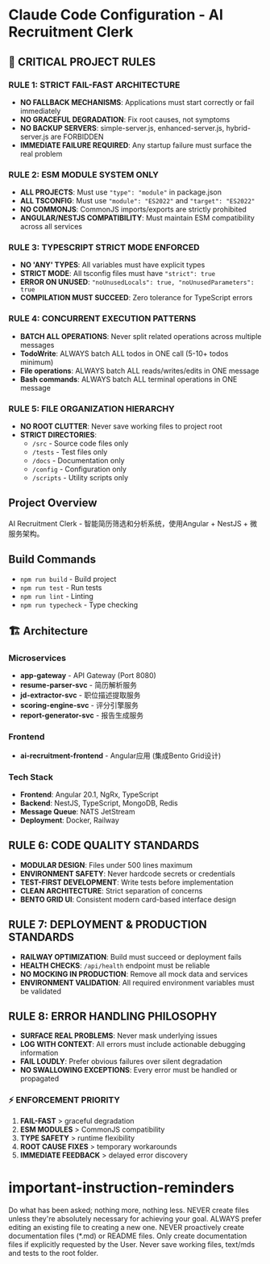 # Claude Code Configuration - AI Recruitment Clerk

## 🚨 CRITICAL PROJECT RULES

### RULE 1: STRICT FAIL-FAST ARCHITECTURE
- **NO FALLBACK MECHANISMS**: Applications must start correctly or fail immediately
- **NO GRACEFUL DEGRADATION**: Fix root causes, not symptoms
- **NO BACKUP SERVERS**: simple-server.js, enhanced-server.js, hybrid-server.js are FORBIDDEN
- **IMMEDIATE FAILURE REQUIRED**: Any startup failure must surface the real problem

### RULE 2: ESM MODULE SYSTEM ONLY
- **ALL PROJECTS**: Must use `"type": "module"` in package.json
- **ALL TSCONFIG**: Must use `"module": "ES2022"` and `"target": "ES2022"`
- **NO COMMONJS**: CommonJS imports/exports are strictly prohibited
- **ANGULAR/NESTJS COMPATIBILITY**: Must maintain ESM compatibility across all services

### RULE 3: TYPESCRIPT STRICT MODE ENFORCED
- **NO 'ANY' TYPES**: All variables must have explicit types
- **STRICT MODE**: All tsconfig files must have `"strict": true`
- **ERROR ON UNUSED**: `"noUnusedLocals": true, "noUnusedParameters": true`
- **COMPILATION MUST SUCCEED**: Zero tolerance for TypeScript errors

### RULE 4: CONCURRENT EXECUTION PATTERNS
- **BATCH ALL OPERATIONS**: Never split related operations across multiple messages
- **TodoWrite**: ALWAYS batch ALL todos in ONE call (5-10+ todos minimum)
- **File operations**: ALWAYS batch ALL reads/writes/edits in ONE message
- **Bash commands**: ALWAYS batch ALL terminal operations in ONE message

### RULE 5: FILE ORGANIZATION HIERARCHY
- **NO ROOT CLUTTER**: Never save working files to project root
- **STRICT DIRECTORIES**: 
  - `/src` - Source code files only
  - `/tests` - Test files only
  - `/docs` - Documentation only
  - `/config` - Configuration only
  - `/scripts` - Utility scripts only

## Project Overview

AI Recruitment Clerk - 智能简历筛选和分析系统，使用Angular + NestJS + 微服务架构。

## Build Commands
- `npm run build` - Build project
- `npm run test` - Run tests
- `npm run lint` - Linting
- `npm run typecheck` - Type checking

## 🏗️ Architecture

### Microservices
- **app-gateway** - API Gateway (Port 8080)
- **resume-parser-svc** - 简历解析服务
- **jd-extractor-svc** - 职位描述提取服务
- **scoring-engine-svc** - 评分引擎服务
- **report-generator-svc** - 报告生成服务

### Frontend
- **ai-recruitment-frontend** - Angular应用 (集成Bento Grid设计)

### Tech Stack
- **Frontend**: Angular 20.1, NgRx, TypeScript
- **Backend**: NestJS, TypeScript, MongoDB, Redis
- **Message Queue**: NATS JetStream
- **Deployment**: Docker, Railway

## RULE 6: CODE QUALITY STANDARDS

- **MODULAR DESIGN**: Files under 500 lines maximum
- **ENVIRONMENT SAFETY**: Never hardcode secrets or credentials
- **TEST-FIRST DEVELOPMENT**: Write tests before implementation
- **CLEAN ARCHITECTURE**: Strict separation of concerns
- **BENTO GRID UI**: Consistent modern card-based interface design

## RULE 7: DEPLOYMENT & PRODUCTION STANDARDS

- **RAILWAY OPTIMIZATION**: Build must succeed or deployment fails
- **HEALTH CHECKS**: `/api/health` endpoint must be reliable
- **NO MOCKING IN PRODUCTION**: Remove all mock data and services
- **ENVIRONMENT VALIDATION**: All required environment variables must be validated

## RULE 8: ERROR HANDLING PHILOSOPHY

- **SURFACE REAL PROBLEMS**: Never mask underlying issues
- **LOG WITH CONTEXT**: All errors must include actionable debugging information
- **FAIL LOUDLY**: Prefer obvious failures over silent degradation
- **NO SWALLOWING EXCEPTIONS**: Every error must be handled or propagated

### ⚡ ENFORCEMENT PRIORITY
1. **FAIL-FAST** > graceful degradation
2. **ESM MODULES** > CommonJS compatibility
3. **TYPE SAFETY** > runtime flexibility  
4. **ROOT CAUSE FIXES** > temporary workarounds
5. **IMMEDIATE FEEDBACK** > delayed error discovery

# important-instruction-reminders
Do what has been asked; nothing more, nothing less.
NEVER create files unless they're absolutely necessary for achieving your goal.
ALWAYS prefer editing an existing file to creating a new one.
NEVER proactively create documentation files (*.md) or README files. Only create documentation files if explicitly requested by the User.
Never save working files, text/mds and tests to the root folder.
